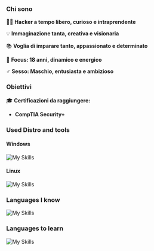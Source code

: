 ### Chi sono

👨‍💻 **Hacker a tempo libero, curioso e intraprendente**

💡 **Immaginazione tanta, creativa e visionaria**

📚 **Voglia di imparare tanto, appassionato e determinato**

🎯 **Focus: 18 anni, dinamico e energico**

♂️ **Sesso: Maschio, entusiasta e ambizioso**

### Obiettivi

🎓 **Certificazioni da raggiungere:**
- **CompTIA Security+**

### Used Distro and tools

#### Windows
![My Skills](https://skillicons.dev/icons?i=windows,powershell,vscode,visualstudio,dotnet)
<br clear="left"/>

#### Linux
![My Skills](https://skillicons.dev/icons?i=linux,arch,kali,bash,neovim)
<br clear="left"/>

### Languages ​​I know 
![My Skills](https://skillicons.dev/icons?i=c,cpp,python,mysql,mongodb,html,css,tailwind,js,react,nextjs,prisma,md)
<br clear="left"/>

### Languages ​​to learn
![My Skills](https://skillicons.dev/icons?i=java,cs,ruby,lua,swift,dart,go,php)
